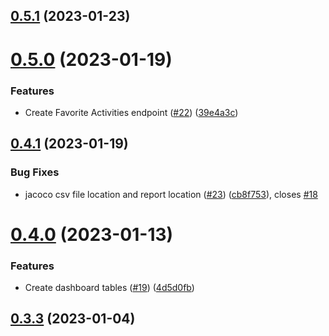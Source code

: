 ## [0.5.1](https://github.com/bcgov/nr-spar-backend/compare/v0.5.0...v0.5.1) (2023-01-23)



# [0.5.0](https://github.com/bcgov/nr-spar-backend/compare/v0.4.1...v0.5.0) (2023-01-19)


### Features

* Create Favorite Activities endpoint ([#22](https://github.com/bcgov/nr-spar-backend/issues/22)) ([39e4a3c](https://github.com/bcgov/nr-spar-backend/commit/39e4a3c03f5387b381ccf1a3ba5c4d91cae9d4da))



## [0.4.1](https://github.com/bcgov/nr-spar-backend/compare/v0.4.0...v0.4.1) (2023-01-19)


### Bug Fixes

* jacoco csv file location and report location ([#23](https://github.com/bcgov/nr-spar-backend/issues/23)) ([cb8f753](https://github.com/bcgov/nr-spar-backend/commit/cb8f753377e38d86ccb03f4c56e66fa3229180d4)), closes [#18](https://github.com/bcgov/nr-spar-backend/issues/18)



# [0.4.0](https://github.com/bcgov/nr-spar-backend/compare/v0.3.3...v0.4.0) (2023-01-13)


### Features

* Create dashboard tables ([#19](https://github.com/bcgov/nr-spar-backend/issues/19)) ([4d5d0fb](https://github.com/bcgov/nr-spar-backend/commit/4d5d0fb120c71a9bfb23f7ecc12865c38d9c22d4))



## [0.3.3](https://github.com/bcgov/nr-spar-backend/compare/v0.3.2...v0.3.3) (2023-01-04)



